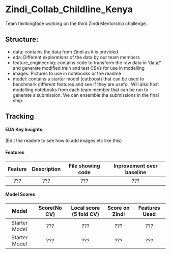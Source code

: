 # Zindi_Collab_Childline_Kenya
Team thinkingface working on the third Zindi Mentorship challenge.

## Structure:

- data: contains the data from Zindi as it is provided
- eda: Different explorations of the data by our team members
- feature_engineering: contains code to transform the raw data in 'data/' and generate modified train and test CSVs for use in modelling
- images: Pictures to use in notebooks or the readme
- model: contains a starter model (catboost) that can be used to benchmark different features and see if they are useful. Will also host modelling notebooks from each team member that can be run to generate a submission. We can ensemble the submissions in the final step.

## Tracking

#### EDA Key Insights:


(Edit the readme to see how to add images etc like this)

#### Features

| Feature | Description | File showing code | Inprovement over baseline |
| :---:   | :----: | :-: | :-: |
|??? | ??? | ??? | ???|


#### Model Scores

|  Model | Score(No CV)| Local score (5 fold CV) | Score on Zindi| Features Used |
| :---:   | :----:      | :----: |:--: | :----------------------------------: |
|Starter Model  | ??? | ??? | ??? | ??? |
|Starter Model | ??? | ???   | ??? | ??? | ???| List of useful features |
